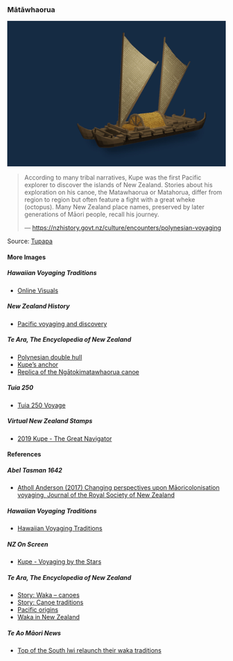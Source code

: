 ### Mātāwhaorua

![Mātāwhaorua](pictures/15x10cm-matawhaorua.jpg)

> According to many tribal narratives,
> Kupe was the first Pacific explorer to discover the islands of New Zealand.
> Stories about his exploration on his canoe,
> the Matawhaorua or Matahorua, differ from region to region
> but often feature a fight with a great wheke (octopus).
> Many New Zealand place names, preserved by later generations
> of Māori people, recall his journey.
>
> — https://nzhistory.govt.nz/culture/encounters/polynesian-voyaging

Source: [Tupapa](https://www.tupapa.nz/)

#### More Images

##### Hawaiian Voyaging Traditions

* [Online Visuals](http://archive.hokulea.com/hoonaauao/resources_visual.html)

##### New Zealand History

* [Pacific voyaging and discovery](https://nzhistory.govt.nz/culture/encounters/polynesian-voyaging)

##### Te Ara, The Encyclopedia of New Zealand

* [Polynesian double hull](https://teara.govt.nz/en/artwork/5987/polynesian-double-hull)
* [Kupe’s anchor](https://teara.govt.nz/en/photograph/2295/kupes-anchor)
* [Replica of the Ngātokimatawhaorua canoe](https://teara.govt.nz/en/photograph/4134/replica-of-the-ngatokimatawhaorua-canoe)

##### Tuia 250

* [Tuia 250 Voyage](https://mch.govt.nz/tuia250/voyage)

##### Virtual New Zealand Stamps

* [2019 Kupe - The Great Navigator](http://virtualnewzealandstamps.blogspot.com/2019/07/2019-kupe-great-navigator.html)

#### References

##### Abel Tasman 1642

* [Atholl Anderson (2017) Changing perspectives upon Māoricolonisation voyaging, Journal of the Royal Society of New Zealand](http://abeltasman.org.nz/articles-research/changing-perspectives-upon-maori-colonisation-voyaging/)

##### Hawaiian Voyaging Traditions

* [Hawaiian Voyaging Traditions](http://archive.hokulea.com/)

##### NZ On Screen

* [Kupe - Voyaging by the Stars](https://www.nzonscreen.com/title/kupe-voyaging-by-the-stars-1993)

##### Te Ara, The Encyclopedia of New Zealand

* [Story: Waka – canoes](https://teara.govt.nz/en/waka-canoes)
* [Story: Canoe traditions](https://teara.govt.nz/en/canoe-traditions)
* [Pacific origins](https://teara.govt.nz/en/waka-canoes/page-1)
* [Waka in New Zealand](https://teara.govt.nz/en/waka-canoes/page-2)

##### Te Ao Māori News

* [Top of the South Iwi relaunch their waka traditions](https://teaomaori.news/top-south-iwi-relaunch-their-waka-traditions)
